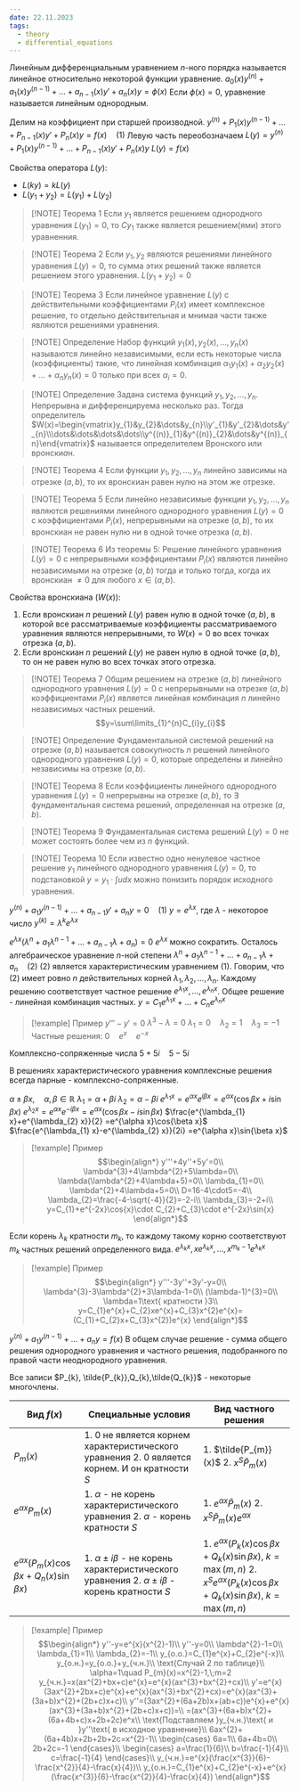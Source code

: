 ```yaml
---
date: 22.11.2023
tags:
  - theory
  - differential_equations
---
```

Линейным дифференциальным уравнением $n$-ного порядка называется линейное относительно некоторой функции уравнение.
$a_{0}(x)y^{(n)}+a_{1}(x)y^{(n-1)}+\dots+a_{n-1}(x)y'+a_{n}(x)y=\phi(x)$
Если $\phi(x)=0$, уравнение называется линейным однородным.

Делим на коэффициент при старшей производной.
$y^{(n)}+P_{1}(x)y^{(n-1)}+\dots+P_{n-1}(x)y'+P_{n}(x)y=f(x)\quad (1)$
Левую часть переобозначаем
$L(y)=y^{(n)}+P_{1}(x)y^{(n-1)}+\dots+P_{n-1}(x)y'+P_{n}(x)y$
$L(y)=f(x)$

Свойства оператора $L(y)$:
- $L(ky)=kL(y)$
- $L(y_{1}+y_{2})=L(y_{1})+L(y_{2})$

> [!NOTE] Теорема 1
> Если $y_{1}$ является решением однородного уравнения $L(y_{1})=0$, то $Cy_{1}$ также является решением(ями) этого уравненния.

> [!NOTE] Теорема 2
> Если $y_{1}, y_{2}$ являются решениями линейного уравнения $L(y)=0$, то сумма этих решений также является решением этого уравнения. $L(y_{1}+y_{2})=0$

> [!NOTE] Теорема 3
> Если линейное уравнение $L(y)$ с действительными коэффициентами  $P_{i}(x)$ имеет комплексное решение, то отдельно действительная и мнимая части также являются решениями уравнения.

> [!NOTE] Определение
> Набор функций $y_{1}(x), y_{2}(x),\dots,y_{n}(x)$ называются линейно независимыми, если есть некоторые числа (коэффициенты) такие, что линейная комбинация $\alpha_{1}y_{1}(x)+\alpha_{2}y_{2}(x)+\dots+\alpha_{n}y_{n}(x)=0$ только при всех $\alpha_{i}=0$.

> [!NOTE] Определение
> Задана система функций $y_{1},y_{2},\dots,y_{n}$. Непрерывна и дифференцируема несколько раз.
> Тогда определитель $W(x)=\begin{vmatrix}y_{1}&y_{2}&\dots&y_{n}\\y'_{1}&y'_{2}&\dots&y'_{n}\\\dots&\dots&\dots&\dots\\y^{(n)}_{1}&y^{(n)}_{2}&\dots&y^{(n)}_{n}\end{vmatrix}$ называется определителем Вронского или вронски*а*н.

> [!NOTE] Теорема 4
> Если функции $y_{1},y_{2},\dots,y_{n}$ линейно зависимы на отрезке $(a,b)$, то их вронскиан равен нулю на этом же отрезке.

> [!NOTE] Теорема 5
> Если линейно независимые функции $y_{1},y_{2},\dots,y_{n}$ являются решениями линейного однородного уравнения $L(y)=0$ с коэффициентами $P_{i}(x)$, непрерывными на отрезке $(a,b)$, то их вронскиан не равен нулю ни в одной точке отрезка $(a,b)$.

> [!NOTE] Теорема 6
> Из теоремы 5:
> Решение линейного уравнения $L(y)=0$ с непрерывными коэффициентами $P_{i}(x)$ являются линейно независимыми на отрезке $(a,b)$ тогда и только тогда, когда их вронскиан $\neq0$ для любого $x\in(a,b)$.

Свойства вронскиана ($W(x)$):
1. Если вронскиан $n$ решений $L(y)$ равен нулю в одной точке $(a,b)$, в которой все рассматриваемые коэффициенты рассматриваемого уравнения являются непрерывными, то $W(x)=0$ во всех точках отрезка $(a,b)$.
2. Если вронскиан $n$ решений $L(y)$ не равен нулю в одной точке $(a,b)$, то он не равен нулю во всех точках этого отрезка.

> [!NOTE] Теорема 7
> Общим решением на отрезке $(a,b)$ линейного однородного уравнения $L(y)=0$ с непрерывными на отрезке $(a,b)$ коэффициентами $P_{i}(x)$ является линейная комбинация $n$ линейно независимых частных решений.
> $$y=\sum\limits_{1}^{n}C_{i}y_{i}$$

> [!NOTE] Определение
> Фундаментальной системой решений на отрезке $(a,b)$ называется совокупность $n$ решений  линейного однородного уравнения $L(y)=0$, которые определены и линейно независимы на отрезке $(a,b)$.

> [!NOTE] Теорема 8
> Если коэффициенты линейного однородного уравнения $L(y)=0$ непрерывны на отрезке $(a,b)$, то $\exists$ фундаментальная система решений, определенная на отрезке $(a,b)$.

> [!NOTE] Теорема 9
> Фундаментальная система решений $L(y)=0$ не может состоять более чем из $n$ функций.

> [!NOTE] Теорема 10
> Если известно одно ненулевое частное решение $y_{1}$ линейного однородного уравнения $L(y)=0$, то подстановкой $y=y_{1}\cdot\int{udx}$ можно понизить порядок исходного уравнения.

$y^{(n)}+a_{1}y^{(n-1)}+\dots+a_{n-1}y'+a_{n}y=0\quad (1)$
$y=e^{\lambda x}$, где $\lambda$ - некоторое число
$y^{(k)}=\lambda^{k}e^{\lambda x}$

$e^{\lambda x}(\lambda^{n}+a_{1}\lambda^{n-1}+\dots+a_{n-1}\lambda+a_{n})=0$
$e^{\lambda x}$ можно сократить.
Осталось алгебраическое уравнение $n$-ной степени
$\lambda^{n}+a_{1}\lambda^{n-1}+\dots+a_{n-1}\lambda+a_{n}\quad (2)$
(2) является характеристическим уравнением (1).
Говорим, что (2) имеет ровно $n$ действительных корней $\lambda_{1},\lambda_{2},\dots,\lambda_{n}$. Каждому решению соответствует частное решение $e^{\lambda_{1} x},\dots,e^{\lambda_{n} x}$.
Общее решение - линейная комбинация частных.
$y=C_{1}e^{\lambda_{1} x}+\dots+C_{n}e^{\lambda_{n} x}$

> [!example] Пример
> $y'''-y'=0$
> $\lambda^{3}-\lambda=0$
> $\lambda_{1}=0\quad \lambda_{2}=1\quad \lambda_{3}=-1$
> Частные решения: $0\quad e^{x}\quad e^{-x}$

Комплексно-сопряженные числа
$5+5i\quad 5-5i$

В решениях характеристического уравнения комплексные решения всегда парные - комплексно-сопряженные.

$\alpha \pm \beta x,\quad \alpha,\beta\in \mathbb{R}$
$\lambda_{1}=\alpha+\beta i$
$\lambda_{2}=\alpha-\beta i$
$e^{\lambda_{1} x}=e^{\alpha x}e^{i\beta x}=e^{\alpha x}(\cos{\beta x}+ i\sin{\beta x})$
$e^{\lambda_{2} x}=e^{\alpha x}e^{-i\beta x}=e^{\alpha x}(\cos{\beta x}- i\sin{\beta x})$
$\frac{e^{\lambda_{1} x}+e^{\lambda_{2} x}}{2} =e^{\alpha x}\cos{\beta x}$
$\frac{e^{\lambda_{1} x}-e^{\lambda_{2} x}}{2i} =e^{\alpha x}\sin{\beta x}$

> [!example] Пример
> $$\begin{align*}
y'''+4y''+5y'=0\\
\lambda^{3}+4\lambda^{2}+5\lambda=0\\
\lambda(\lambda^{2}+4\lambda+5)=0\\
\lambda_{1}=0\\
\lambda^{2}+4\lambda+5=0\\
D=16-4\cdot5=-4\\
\lambda_{2}=\frac{-4-\sqrt{-4}}{2}=-2-i\\
\lambda_{3}=-2+i\\
y=C_{1}+e^{-2x}\cos{x}\cdot C_{2}+C_{3}\cdot e^{-2x}\sin{x}
\end{align*}$$

Если корень $\lambda_{k}$ кратности $m_{k}$, то каждому такому корню соответствуют $m_{k}$ частных решений определенного вида.
$e^{\lambda_{k} x},xe^{\lambda_{k}x},\dots,x^{m_{k}-1}e^{\lambda_{k}x}$

> [!example] Пример
> $$\begin{align*}
y'''-3y''+3y'-y=0\\
\lambda^{3}-3\lambda^{2}+3\lambda-1=0\\
(\lambda-1)^{3}=0\\
\lambda=1\text{ кратности }3\\
y=C_{1}e^{x}+C_{2}xe^{x}+C_{3}x^{2}e^{x}=(C_{1}+C_{2}x+C_{3}x^{2})e^{x}
\end{align*}$$

$y^{(n)}+a_{1}y^{(n-1)}+\dots+a_{n}y=f(x)$
В общем случае решение - сумма общего решения однородного уравнения и частного решения, подобранного по правой части неоднородного уравнения.

Все записи $P_{k}, \tilde{P_{k}},Q_{k},\tilde{Q_{k}}$ - некоторые многочлены.

| Вид $f(x)$                                                  | Специальные условия                                                                            | Вид частного решения                                                     |
| ----------------------------------------------------------- | ---------------------------------------------------------------------------------------------- | ------------------------------------------------------------------------ |
| $P_{m}(x)$                                                  | 1. 0 не является корнем характеристического уравнения 2. 0 является корнем. И он кратности $S$ | 1. $\tilde{P_{m}}(x)$ 2. $x^S\tilde{P}_{m}(x)$                           |
| $e^{\alpha x}P_{m}(x)$                                      | 1. $\alpha$ - не корень характеристического уравнения 2. $\alpha$ - корень кратности $S$       | 1. $e^{\alpha x}\tilde{P}_{m}(x)$ 2. $x^{S}\tilde{P}_{m}(x)e^{\alpha x}$ |
| $e^{\alpha x}(P_{m}(x)\cos{\beta x}+Q_{n}(x)\sin{\beta x})$ | 1. $\alpha\pm i\beta$ - не корень характеристического уравнения 2. $\alpha\pm i\beta$ - корень кратности $S$                            | 1. $e^{\alpha x}(P_{k}(x)\cos{\beta x}+Q_{k}(x)\sin{\beta x})$, $k=\max(m,n)$ 2. $x^{S}e^{\alpha x}(P_{k}(x)\cos{\beta x}+Q_{k}(x)\sin{\beta x})$, $k=\max(m,n)$                                                                        |

> [!example] Пример
> $$\begin{align*}
y''-y=e^{x}(x^{2}-1)\\
y''-y=0\\
\lambda^{2}-1=0\\
\lambda_{1}=1\\
\lambda_{2}=-1\\
y_{о.о.}=C_{1}e^{x}+C_{2}e^{-x}\\
y_{о.н.}=y_{о.о.}+y_{ч.н.}\\
\text{Случай 2 по таблице}\\
\alpha=1\quad P_{m}(x)=x^{2}-1,\;m=2
y_{ч.н.}=x(ax^{2}+bx+c)e^{x}=e^{x}(ax^{3}+bx^{2}+cx)\\
y'=e^{x}(3ax^{2}+2bx+c)e^{x}+e^{x}(ax^{3}+bx^{2}+cx)=e^{x}(ax^{3}+(3a+b)x^{2}+(2b+c)x+c)\\
y''=(3ax^{2}+(6a+2b)x+(ab+c))e^{x}+e^{x}(ax^{3}+(3a+b)x^{2}+(2b+c)x+c))=\\
=(ax^{3}+(6a+b)x^{2}+(6a+4b+c)x+2b+2c)e^x\\
\text{Подставляем }y_{ч.н.}\text{ и }y''\text{ в исходное уравнение}\\
6ax^{2}+(6a+4b)x+2b+2b+2c=x^{2}-1\\
\begin{cases}
6a=1\\
6a+4b=0\\
2b+2c=-1
\end{cases}\\
\begin{cases}
a=\frac{1}{6}\\
b=\frac{-1}{4}\\
c=\frac{-1}{4}
\end{cases}\\
y_{ч.н.}=e^{x}(\frac{x^{3}}{6}-\frac{x^{2}}{4}-\frac{x}{4})\\
y_{о.н.}=C_{1}e^{x}+C_{2}e^{-x}+e^{x}(\frac{x^{3}}{6}-\frac{x^{2}}{4}-\frac{x}{4})
\end{align*}$$

